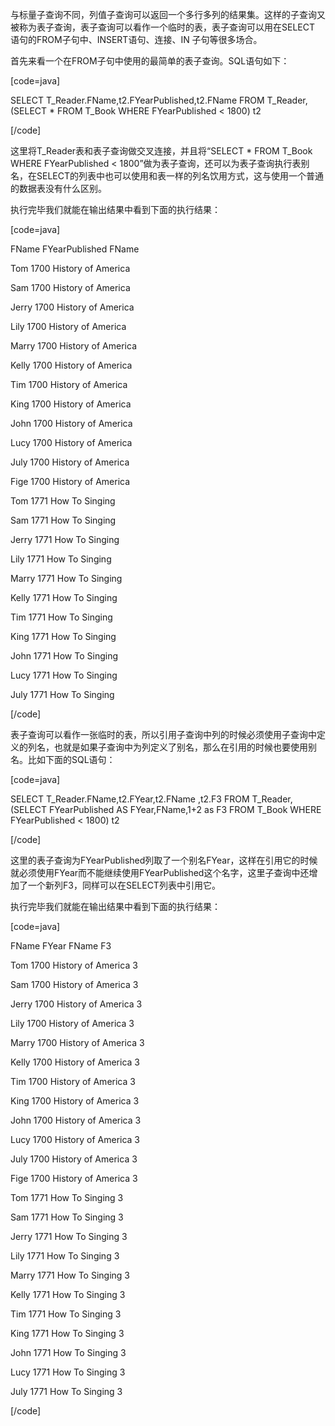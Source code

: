 与标量子查询不同，列值子查询可以返回一个多行多列的结果集。这样的子查询又被称为表子查询，表子查询可以看作一个临时的表，表子查询可以用在SELECT 语句的FROM子句中、INSERT语句、连接、IN 子句等很多场合。
首先来看一个在FROM子句中使用的最简单的表子查询。SQL语句如下：
[code=java]
SELECT T_Reader.FName,t2.FYearPublished,t2.FName FROM T_Reader,(SELECT * FROM T_Book WHERE FYearPublished < 1800) t2
[/code]
这里将T_Reader表和表子查询做交叉连接，并且将“SELECT * FROM T_Book WHERE FYearPublished < 1800”做为表子查询，还可以为表子查询执行表别名，在SELECT的列表中也可以使用和表一样的列名饮用方式，这与使用一个普通的数据表没有什么区别。
执行完毕我们就能在输出结果中看到下面的执行结果：
[code=java]
FName FYearPublished FName
Tom 1700 History of America
Sam 1700 History of America
Jerry 1700 History of America
Lily 1700 History of America
Marry 1700 History of America
Kelly 1700 History of America
Tim 1700 History of America
King 1700 History of America
John 1700 History of America
Lucy 1700 History of America
July 1700 History of America
Fige 1700 History of America
Tom 1771 How To Singing
Sam 1771 How To Singing
Jerry 1771 How To Singing
Lily 1771 How To Singing
Marry 1771 How To Singing
Kelly 1771 How To Singing
Tim 1771 How To Singing
King 1771 How To Singing
John 1771 How To Singing
Lucy 1771 How To Singing
July 1771 How To Singing
[/code]
表子查询可以看作一张临时的表，所以引用子查询中列的时候必须使用子查询中定义的列名，也就是如果子查询中为列定义了别名，那么在引用的时候也要使用别名。比如下面的SQL语句：
[code=java]
SELECT T_Reader.FName,t2.FYear,t2.FName ,t2.F3 FROM T_Reader,(SELECT FYearPublished AS FYear,FName,1+2 as F3 FROM T_Book WHERE FYearPublished < 1800) t2
[/code]
这里的表子查询为FYearPublished列取了一个别名FYear，这样在引用它的时候就必须使用FYear而不能继续使用FYearPublished这个名字，这里子查询中还增加了一个新列F3，同样可以在SELECT列表中引用它。
执行完毕我们就能在输出结果中看到下面的执行结果：
[code=java]
FName FYear FName F3
Tom 1700 History of America 3
Sam 1700 History of America 3
Jerry 1700 History of America 3
Lily 1700 History of America 3
Marry 1700 History of America 3
Kelly 1700 History of America 3
Tim 1700 History of America 3
King 1700 History of America 3
John 1700 History of America 3
Lucy 1700 History of America 3
July 1700 History of America 3
Fige 1700 History of America 3
Tom 1771 How To Singing 3
Sam 1771 How To Singing 3
Jerry 1771 How To Singing 3
Lily 1771 How To Singing 3
Marry 1771 How To Singing 3
Kelly 1771 How To Singing 3
Tim 1771 How To Singing 3
King 1771 How To Singing 3
John 1771 How To Singing 3
Lucy 1771 How To Singing 3
July 1771 How To Singing 3
[/code]